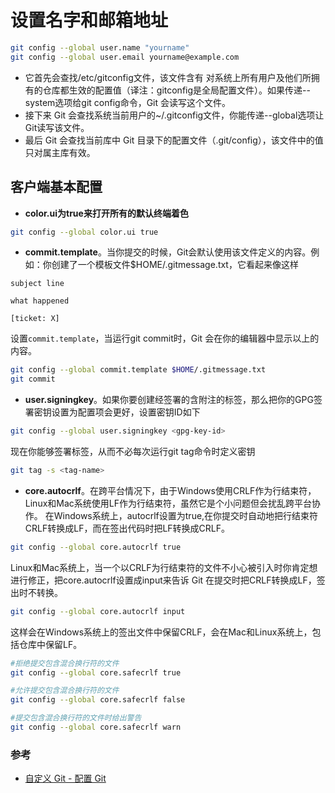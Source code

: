# 设置名字和邮箱地址

```bash
git config --global user.name "yourname"
git config --global user.email yourname@example.com
```

- 它首先会查找/etc/gitconfig文件，该文件含有 对系统上所有用户及他们所拥有的仓库都生效的配置值（译注：gitconfig是全局配置文件）。如果传递--system选项给git config命令，Git 会读写这个文件。
- 接下来 Git 会查找系统当前用户的~/.gitconfig文件，你能传递--global选项让 Git读写该文件。
- 最后 Git 会查找当前库中 Git 目录下的配置文件（.git/config），该文件中的值只对属主库有效。

## 客户端基本配置

- **color.ui为true来打开所有的默认终端着色**

```bash
git config --global color.ui true
```

- **commit.template**。当你提交的时候，Git会默认使用该文件定义的内容。例如：你创建了一个模板文件$HOME/.gitmessage.txt，它看起来像这样

```template
subject line

what happened

[ticket: X]
```

设置`commit.template`，当运行git commit时，Git 会在你的编辑器中显示以上的内容。

```bash
git config --global commit.template $HOME/.gitmessage.txt
git commit
```

- **user.signingkey**。如果你要创建经签署的含附注的标签，那么把你的GPG签署密钥设置为配置项会更好，设置密钥ID如下

```bash
git config --global user.signingkey <gpg-key-id>
```

现在你能够签署标签，从而不必每次运行git tag命令时定义密钥

```bash
git tag -s <tag-name>
```

- **core.autocrlf**。在跨平台情况下，由于Windows使用CRLF作为行结束符，Linux和Mac系统使用LF作为行结束符，虽然它是个小问题但会扰乱跨平台协作。
在Windows系统上，autocrlf设置为true,在你提交时自动地把行结束符CRLF转换成LF，而在签出代码时把LF转换成CRLF。

```bash
git config --global core.autocrlf true
```

Linux和Mac系统上，当一个以CRLF为行结束符的文件不小心被引入时你肯定想进行修正，把core.autocrlf设置成input来告诉 Git 在提交时把CRLF转换成LF，签出时不转换。

```bash
git config --global core.autocrlf input
```

这样会在Windows系统上的签出文件中保留CRLF，会在Mac和Linux系统上，包括仓库中保留LF。

```bash
#拒绝提交包含混合换行符的文件
git config --global core.safecrlf true  

#允许提交包含混合换行符的文件
git config --global core.safecrlf false  

#提交包含混合换行符的文件时给出警告
git config --global core.safecrlf warn
```

### 参考

- [自定义 Git - 配置 Git](http://git-scm.com/book/zh/v1/%E8%87%AA%E5%AE%9A%E4%B9%89-Git-%E9%85%8D%E7%BD%AE-Git)
